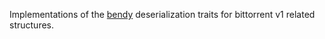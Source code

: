 Implementations of the [bendy](https://github.com/P3KI/bendy) deserialization traits for bittorrent v1 related structures.
